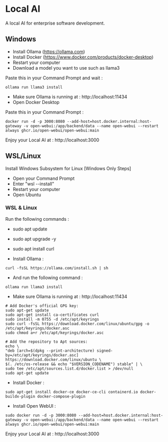 # Local AI

A local AI for enterprise software development.

## Windows

- Install Ollama (https://ollama.com)
- Install Docker (https://www.docker.com/products/docker-desktop)
- Restart your computer
- Download a model you want to use such as llama3

Paste this in your Command Prompt and wait :
```
ollama run llama3 install
```

- Make sure Ollama is running at : http://localhost:11434
- Open Docker Desktop

Paste this in your Command Prompt :
```
docker run -d -p 3000:8080 --add-host=host.docker.internal:host-gateway -v open-webui:/app/backend/data --name open-webui --restart always ghcr.io/open-webui/open-webui:main
```

Enjoy your Local AI at : http://localhost:3000

## WSL/Linux

Install Windows Subsystem for Linux [Windows Only Steps]
- Open your Command Prompt
- Enter "wsl --install"
- Restart your computer
- Open Ubuntu

### WSL & Linux

Run the following commands :

- sudo apt update
- sudo apt upgrade -y
- sudo apt install curl

- Install Ollama :
```
curl -fsSL https://ollama.com/install.sh | sh
```

- And run the following command :
```
ollama run llama3 install
```

- Make sure Ollama is running at : http://localhost:11434

```
# Add Docker's official GPG key:
sudo apt-get update
sudo apt-get install ca-certificates curl
sudo install -m 0755 -d /etc/apt/keyrings
sudo curl -fsSL https://download.docker.com/linux/ubuntu/gpg -o /etc/apt/keyrings/docker.asc
sudo chmod a+r /etc/apt/keyrings/docker.asc

# Add the repository to Apt sources:
echo \
"deb [arch=$(dpkg --print-architecture) signed-by=/etc/apt/keyrings/docker.asc] https://download.docker.com/linux/ubuntu \
$(. /etc/os-release && echo "$VERSION_CODENAME") stable" | \
sudo tee /etc/apt/sources.list.d/docker.list > /dev/null
sudo apt-get update
```

- Install Docker :
```
sudo apt-get install docker-ce docker-ce-cli containerd.io docker-buildx-plugin docker-compose-plugin
```

- Install Open WebUI :
```
sudo docker run -d -p 3000:8080 --add-host=host.docker.internal:host-gateway -v open-webui:/app/backend/data --name open-webui --restart always ghcr.io/open-webui/open-webui:main
```

Enjoy your Local AI at : http://localhost:3000
